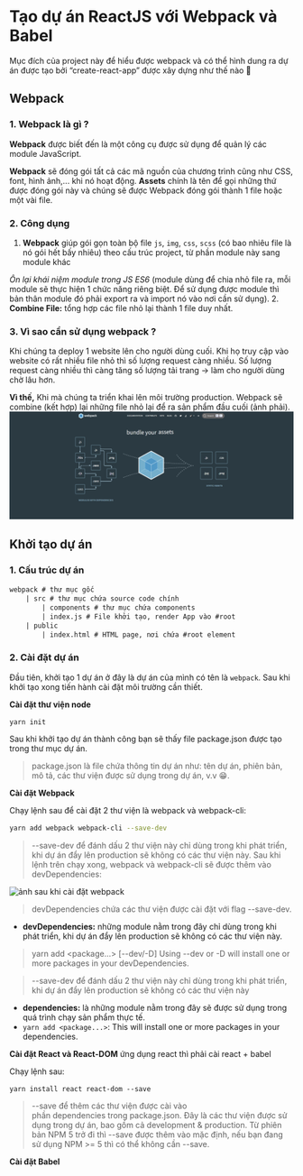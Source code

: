 # Tạo dự án ReactJS với Webpack và Babel
Mục đích của project này để hiểu được webpack và có thể hình dung ra dự án được tạo bởi “create-react-app” được xây dựng như thế nào 🤗

## Webpack

### 1. Webpack là gì ?

**Webpack** được biết đến là một công cụ được sử dụng để quản lý các module JavaScript. 

**Webpack** sẽ đóng gói tất cả các mã nguồn của chương trình cũng như CSS, font, hình ảnh,... khi nó hoạt động. **Assets** chính là tên để gọi những thứ được đóng gói này và chúng sẽ được Webpack đóng gói thành 1 file hoặc một vài file.

### 2. Công dụng


1. **Webpack** giúp gói gọn toàn bộ file `js`, `img`, `css`, `scss` (có bao nhiêu file là nó gói hết bấy nhiêu) theo cấu trúc project, từ phần module này sang module khác

*Ôn lại khái niệm module trong JS ES6* (module dùng để chia nhỏ file ra, mỗi module sẽ thực hiện 1 chức năng riêng biệt. Để sử dụng được module thì bản thân module đó phải export ra và import nó vào nơi cần sử dụng).
2. **Combine File:**  tổng hợp các file nhỏ lại thành 1 file duy nhất.
### 3. Vì sao cần sử dụng webpack ?

Khi chúng ta deploy 1 website lên cho người dùng cuối. Khi họ truy cập vào website có rất nhiều file nhỏ thì số lượng request càng nhiều. Số lượng request càng nhiều thì càng tăng số lượng tải trang → làm cho người dùng chờ lâu hơn. 

**Vì thế,**  Khi mà chúng ta triển khai lên môi trường production. Webpack sẽ combine (kết hợp) lại những file nhỏ lại để ra sản phẩm đầu cuối (ảnh phải).
![Ảnh minh họa](./webpack.png)


## Khởi tạo dự án
### 1. Cấu trúc dự án

```
webpack # thư mục gốc
    | src # thư mục chứa source code chính
        | components # thư mục chứa components
        | index.js # File khởi tạo, render App vào #root
    | public
        | index.html # HTML page, nơi chứa #root element
```

### 2. Cài đặt dự án
Đầu tiên, khởi tạo 1 dự án ở đây là dự án của mình có tên là `webpack`. Sau khi khởi tạo xong tiến hành cài đặt môi trường cần thiết.

**Cài đặt thư viện node**

```
yarn init
```

Sau khi khởi tạo dự án thành công bạn sẽ thấy file package.json được tạo trong thư mục dự án.
> package.json là file chứa thông tin dự án như: tên dự án, phiên bản, mô tả, các thư viện được sử dụng trong dự án, v.v 😁.


**Cài đặt Webpack**

Chạy lệnh sau để cài đặt 2 thư viện là webpack và webpack-cli:
```bash
yarn add webpack webpack-cli --save-dev
```

> --save-dev để đánh dấu 2 thư viện này chỉ dùng trong khi phát triển, khi dự án đẩy lên production sẽ không có các thư viện này.
Sau khi lệnh trên chạy xong, webpack và webpack-cli sẽ được thêm vào devDependencies:

![ảnh sau khi cài đặt webpack](https://files.fullstack.edu.vn/f8-prod/blog_posts/279/6153d30c70fe1.png)

> devDependencies chứa các thư viện được cài đặt với flag --save-dev.
- **devDependencies:** những module nằm trong đây chỉ dùng trong khi phát triển, khi dự án đẩy lên production sẽ không có các thư viện này.
> yarn add <package...> [--dev/-D] Using --dev or -D will install one or more packages in your devDependencies.


> --save-dev để đánh dấu 2 thư viện này chỉ dùng trong khi phát triển, khi dự án đẩy lên production sẽ không có các thư viện này
- **dependencies:** là những module nằm trong đây sẽ được sử dụng trong quá trình chạy sản phẩm thực tế.
- `yarn add <package...>`: This will install one or more packages in your dependencies.

 


**Cài đặt React và React-DOM**
ứng dụng react thì phải cài react + babel

Chạy lệnh sau:

```
yarn install react react-dom --save

```

> --save để thêm các thư viện được cài vào phần dependencies trong package.json. Đây là các thư viện được sử dụng trong dự án, bao gồm cả development & production. Từ phiên bản NPM 5 trở đi thì --save được thêm vào mặc định, nếu bạn đang sử dụng NPM >= 5 thì có thể không cần --save.

**Cài đặt Babel**
